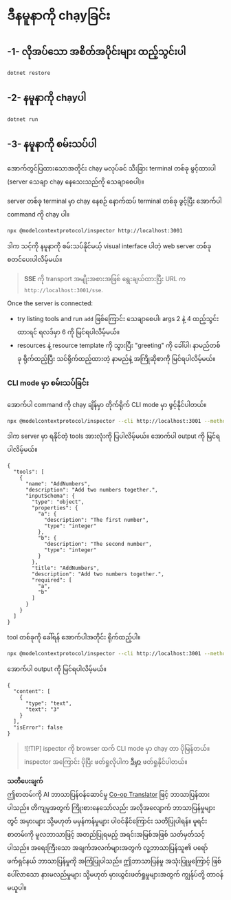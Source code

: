 <!--
CO_OP_TRANSLATOR_METADATA:
{
  "original_hash": "2a58caa6e11faa09470b7f81e6729652",
  "translation_date": "2025-06-18T06:11:40+00:00",
  "source_file": "03-GettingStarted/05-sse-server/solution/dotnet/README.md",
  "language_code": "my"
}
-->
# ဒီနမူနာကို chạyခြင်း

## -1- လိုအပ်သော အစိတ်အပိုင်းများ ထည့်သွင်းပါ

```bash
dotnet restore
```

## -2- နမူနာကို chạyပါ

```bash
dotnet run
```

## -3- နမူနာကို စမ်းသပ်ပါ

အောက်တွင်ပြထားသောအတိုင်း chạy မလုပ်ခင် သီးခြား terminal တစ်ခု ဖွင့်ထားပါ (server သေချာ chạy နေသေးသည်ကို သေချာစေပါ)။

server တစ်ခု terminal မှာ chạy နေစဉ် နောက်ထပ် terminal တစ်ခု ဖွင့်ပြီး အောက်ပါ command ကို chạy ပါ။

```bash
npx @modelcontextprotocol/inspector http://localhost:3001
```

ဒါက သင့်ကို နမူနာကို စမ်းသပ်နိုင်မယ့် visual interface ပါတဲ့ web server တစ်ခု စတင်ပေးပါလိမ့်မယ်။

> **SSE** ကို transport အမျိုးအစားအဖြစ် ရွေးချယ်ထားပြီး URL က `http://localhost:3001/sse`.

Once the server is connected: 

- try listing tools and run `add` ဖြစ်ကြောင်း သေချာစေပါ၊ args 2 နဲ့ 4 ထည့်သွင်းထားရင် ရလဒ်မှာ 6 ကို မြင်ရပါလိမ့်မယ်။
- resources နဲ့ resource template ကို သွားပြီး "greeting" ကို ခေါ်ပါ၊ နာမည်တစ်ခု ရိုက်ထည့်ပြီး သင်ရိုက်ထည့်ထားတဲ့ နာမည်နဲ့ အကြိုဆိုစာကို မြင်ရပါလိမ့်မယ်။

### CLI mode မှာ စမ်းသပ်ခြင်း

အောက်ပါ command ကို chạy ချိန်မှာ တိုက်ရိုက် CLI mode မှာ ဖွင့်နိုင်ပါတယ်။

```bash 
npx @modelcontextprotocol/inspector --cli http://localhost:3001 --method tools/list
```

ဒါက server မှာ ရနိုင်တဲ့ tools အားလုံးကို ပြပါလိမ့်မယ်။ အောက်ပါ output ကို မြင်ရပါလိမ့်မယ်။

```text
{
  "tools": [
    {
      "name": "AddNumbers",
      "description": "Add two numbers together.",
      "inputSchema": {
        "type": "object",
        "properties": {
          "a": {
            "description": "The first number",
            "type": "integer"
          },
          "b": {
            "description": "The second number",
            "type": "integer"
          }
        },
        "title": "AddNumbers",
        "description": "Add two numbers together.",
        "required": [
          "a",
          "b"
        ]
      }
    }
  ]
}
```

tool တစ်ခုကို ခေါ်ရန် အောက်ပါအတိုင်း ရိုက်ထည့်ပါ။

```bash
npx @modelcontextprotocol/inspector --cli http://localhost:3001 --method tools/call --tool-name AddNumbers --tool-arg a=1 --tool-arg b=2
```

အောက်ပါ output ကို မြင်ရပါလိမ့်မယ်။

```text
{
  "content": [
    {
      "type": "text",
      "text": "3"
    }
  ],
  "isError": false
}
```

> ![!TIP]
> ispector ကို browser ထက် CLI mode မှာ chạy တာ ပိုမြန်တယ်။
> inspector အကြောင်း ပိုပြီး ဖတ်ရှုလိုပါက [ဒီမှာ](https://github.com/modelcontextprotocol/inspector) ဖတ်ရှုနိုင်ပါတယ်။

**သတိပေးချက်**  
ဤစာတမ်းကို AI ဘာသာပြန်ဝန်ဆောင်မှု [Co-op Translator](https://github.com/Azure/co-op-translator) ဖြင့် ဘာသာပြန်ထားပါသည်။ တိကျမှုအတွက် ကြိုးစားနေသော်လည်း အလိုအလျောက် ဘာသာပြန်မှုများတွင် အမှားများ သို့မဟုတ် မမှန်ကန်မှုများ ပါဝင်နိုင်ကြောင်း သတိပြုပါရန်။ မူရင်းစာတမ်းကို မူလဘာသာဖြင့် အတည်ပြုရမည့် အရင်းအမြစ်အဖြစ် သတ်မှတ်သင့်ပါသည်။ အရေးကြီးသော အချက်အလက်များအတွက် လူ့ဘာသာပြန်သူ၏ ပရော်ဖက်ရှင်နယ် ဘာသာပြန်မှုကို အကြံပြုပါသည်။ ဤဘာသာပြန်မှု အသုံးပြုမှုကြောင့် ဖြစ်ပေါ်လာသော နားမလည်မှုများ သို့မဟုတ် မှားယွင်းဖတ်ရှုမှုများအတွက် ကျွန်ုပ်တို့ တာဝန်မယူပါ။